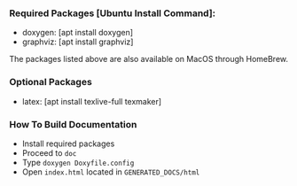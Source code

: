 ### Required Packages [Ubuntu Install Command]:  
- doxygen: [apt install doxygen]  
- graphviz: [apt install graphviz]  

The packages listed above are also available on MacOS through HomeBrew.  

### Optional Packages
- latex: [apt install texlive-full texmaker]

### How To Build Documentation
- Install required packages  
- Proceed to `doc`  
- Type `doxygen Doxyfile.config`
- Open `index.html` located in `GENERATED_DOCS/html`  
